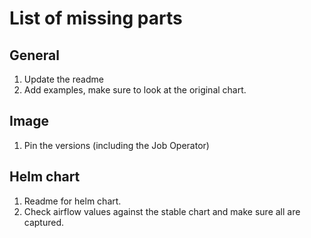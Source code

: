 # List of missing parts

## General
1. Update the readme
1. Add examples, make sure to look at the original chart.

## Image
1. Pin the versions (including the Job Operator)

## Helm chart
1. Readme for helm chart.
1. Check airflow values against the stable chart and make sure all are captured.
